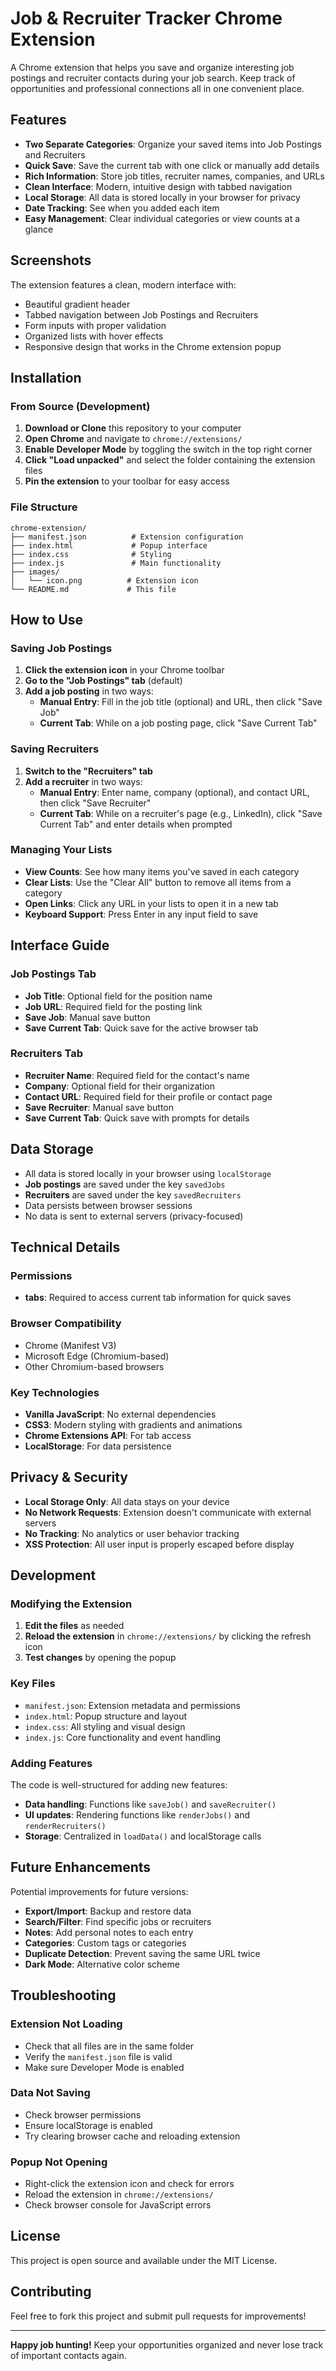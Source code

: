 # Job & Recruiter Tracker Chrome Extension

A Chrome extension that helps you save and organize interesting job postings and recruiter contacts during your job search. Keep track of opportunities and professional connections all in one convenient place.

## Features

- **Two Separate Categories**: Organize your saved items into Job Postings and Recruiters
- **Quick Save**: Save the current tab with one click or manually add details
- **Rich Information**: Store job titles, recruiter names, companies, and URLs
- **Clean Interface**: Modern, intuitive design with tabbed navigation
- **Local Storage**: All data is stored locally in your browser for privacy
- **Date Tracking**: See when you added each item
- **Easy Management**: Clear individual categories or view counts at a glance

## Screenshots

The extension features a clean, modern interface with:
- Beautiful gradient header
- Tabbed navigation between Job Postings and Recruiters
- Form inputs with proper validation
- Organized lists with hover effects
- Responsive design that works in the Chrome extension popup

## Installation

### From Source (Development)

1. **Download or Clone** this repository to your computer
2. **Open Chrome** and navigate to `chrome://extensions/`
3. **Enable Developer Mode** by toggling the switch in the top right corner
4. **Click "Load unpacked"** and select the folder containing the extension files
5. **Pin the extension** to your toolbar for easy access

### File Structure
```
chrome-extension/
├── manifest.json          # Extension configuration
├── index.html             # Popup interface
├── index.css              # Styling
├── index.js               # Main functionality
├── images/
│   └── icon.png          # Extension icon
└── README.md             # This file
```

## How to Use

### Saving Job Postings

1. **Click the extension icon** in your Chrome toolbar
2. **Go to the "Job Postings" tab** (default)
3. **Add a job posting** in two ways:
   - **Manual Entry**: Fill in the job title (optional) and URL, then click "Save Job"
   - **Current Tab**: While on a job posting page, click "Save Current Tab"

### Saving Recruiters

1. **Switch to the "Recruiters" tab**
2. **Add a recruiter** in two ways:
   - **Manual Entry**: Enter name, company (optional), and contact URL, then click "Save Recruiter"
   - **Current Tab**: While on a recruiter's page (e.g., LinkedIn), click "Save Current Tab" and enter details when prompted

### Managing Your Lists

- **View Counts**: See how many items you've saved in each category
- **Clear Lists**: Use the "Clear All" button to remove all items from a category
- **Open Links**: Click any URL in your lists to open it in a new tab
- **Keyboard Support**: Press Enter in any input field to save

## Interface Guide

### Job Postings Tab
- **Job Title**: Optional field for the position name
- **Job URL**: Required field for the posting link
- **Save Job**: Manual save button
- **Save Current Tab**: Quick save for the active browser tab

### Recruiters Tab
- **Recruiter Name**: Required field for the contact's name
- **Company**: Optional field for their organization
- **Contact URL**: Required field for their profile or contact page
- **Save Recruiter**: Manual save button
- **Save Current Tab**: Quick save with prompts for details

## Data Storage

- All data is stored locally in your browser using `localStorage`
- **Job postings** are saved under the key `savedJobs`
- **Recruiters** are saved under the key `savedRecruiters`
- Data persists between browser sessions
- No data is sent to external servers (privacy-focused)

## Technical Details

### Permissions
- **tabs**: Required to access current tab information for quick saves

### Browser Compatibility
- Chrome (Manifest V3)
- Microsoft Edge (Chromium-based)
- Other Chromium-based browsers

### Key Technologies
- **Vanilla JavaScript**: No external dependencies
- **CSS3**: Modern styling with gradients and animations
- **Chrome Extensions API**: For tab access
- **LocalStorage**: For data persistence

## Privacy & Security

- **Local Storage Only**: All data stays on your device
- **No Network Requests**: Extension doesn't communicate with external servers
- **No Tracking**: No analytics or user behavior tracking
- **XSS Protection**: All user input is properly escaped before display

## Development

### Modifying the Extension

1. **Edit the files** as needed
2. **Reload the extension** in `chrome://extensions/` by clicking the refresh icon
3. **Test changes** by opening the popup

### Key Files
- `manifest.json`: Extension metadata and permissions
- `index.html`: Popup structure and layout
- `index.css`: All styling and visual design
- `index.js`: Core functionality and event handling

### Adding Features

The code is well-structured for adding new features:
- **Data handling**: Functions like `saveJob()` and `saveRecruiter()`
- **UI updates**: Rendering functions like `renderJobs()` and `renderRecruiters()`
- **Storage**: Centralized in `loadData()` and localStorage calls

## Future Enhancements

Potential improvements for future versions:
- **Export/Import**: Backup and restore data
- **Search/Filter**: Find specific jobs or recruiters
- **Notes**: Add personal notes to each entry
- **Categories**: Custom tags or categories
- **Duplicate Detection**: Prevent saving the same URL twice
- **Dark Mode**: Alternative color scheme

## Troubleshooting

### Extension Not Loading
- Check that all files are in the same folder
- Verify the `manifest.json` file is valid
- Make sure Developer Mode is enabled

### Data Not Saving
- Check browser permissions
- Ensure localStorage is enabled
- Try clearing browser cache and reloading extension

### Popup Not Opening
- Right-click the extension icon and check for errors
- Reload the extension in `chrome://extensions/`
- Check browser console for JavaScript errors

## License

This project is open source and available under the MIT License.

## Contributing

Feel free to fork this project and submit pull requests for improvements!

---

**Happy job hunting!** Keep your opportunities organized and never lose track of important contacts again.
